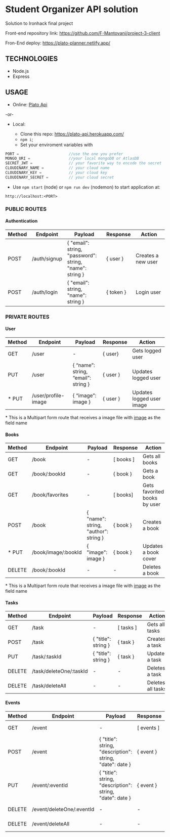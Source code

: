 # Student Organizer API solution

Solution to Ironhack final project

Front-end repository link: https://github.com/F-Mantovani/project-3-client

Fron-End deploy: https://plato-planner.netlify.app/

## TECHNOLOGIES

- Node.js
- Express

## USAGE

- Online: [Plato Api](https://plato-api.herokuapp.com/)

-or-

- Local:

  - Clone this repo: https://plato-api.herokuapp.com/
  - `npm i`;
  - Set your enviroment variables with

```javascript
PORT =                      //use the one you prefer
MONGO_URI =                 //your local mongoDB or AtlasDB
SECRET_JWT =                // your favorite way to encode the secret
CLOUDINARY_NAME =           // your cloud name
CLOUDINARY_KEY =            // your cloud key
CLOUDINARY_SECRET =         // your cloud secret
```

- Use `npm start` (node) or `npm run dev` (nodemon) to start application at:

```
http://localhost:<PORT>
```

### PUBLIC ROUTES

#### Authentication

| Method | Endpoint     | Payload                                                 | Response                   | Action             |
| ------ | ------------ | ------------------------------------------------------- | -------------------------- | ------------------ |
| POST   | /auth/signup | { "email": string, <br/> "password": string,<br/> "name": string } | { user }            | Creates a new user |
| POST   | /auth/login  | { "email": string, <br/>"name": string }                     | { token } | Login user         |

### PRIVATE ROUTES

#### User

| Method | Endpoint            | Payload                             | Response | Action                    |
| ------ | ------------------- | ----------------------------------- | -------- | ------------------------- |
| GET    | /user               | \-                                  | { user}  | Gets logged user          |
| PUT    | /user               | { “name”: string, <br/> “email”: string } | { user } | Updates logged user       |
| * PUT    | /user/profile-image | { “image”: image }                  | { user } | Updates logged user image |

 \* This is a Multipart form route that receives a image file with <u>image</u> as the field name
#### Books

| Method | Endpoint            | Payload                              | Response    | Action                       |
| ------ | ------------------- | ------------------------------------ | ----------- | ---------------------------- |
| GET    | /book               | \-                                   | \[ books \] | Gets all books               |
| GET    | /book/:bookId       | \-                                   | { book }    | Gets a book                  |
| GET    | /book/favorites     | \-                                   | \[ books\]  | Gets favorited books by user |
| POST   | /book               | { "name": string, <br/> "author": string } | { book }    | Creates a book               |
| * PUT    | /book/image/:bookId | { "image": image }                   | { book }    | Updates a book cover         |
| DELETE | /book/:bookId       | \-                                   | \-          | Deletes a book               |

\* This is a Multipart form route that receives a image file with <u>image</u> as the field name
#### Tasks

| Method | Endpoint                | Payload             | Response    | Action            |
| ------ | ----------------------- | ------------------- | ----------- | ----------------- |
| GET    | /task                   | \-                  | \[ tasks \] | Gets all tasks    |
| POST   | /task                   | { "title": string } | { task }    | Creates a task    |
| PUT    | /task/:taskId           | { "title": string } | { task }    | Updates a task    |
| DELETE | /task/deleteOne/:taskId | \-                  | \-          | Deletes a task    |
| DELETE | /task/deleteAll         | \-                  | \-          | Deletes all tasks |

#### Events

| Method | Endpoint                  | Payload                                                  | Response     | Action            |
| ------ | ------------------------- | -------------------------------------------------------- | ------------ | ----------------- |
| GET    | /event                    | \-                                                       | \[ events \] | Gets all events   |
| POST   | /event                    | { "title": string, <br/> "description": string, <br/> "date": date } | { event }    | Creates a event   |
| PUT    | /event/:eventId           | { "title": string, <br/> "description": string, <br/> "date": date } | { event }    | Updates a event   |
| DELETE | /event/deleteOne/:eventId | \-                                                       | \-           | Deletes a event   |
| DELETE | /event/deleteAll          | \-                                                       | \-           | Deletes all event |